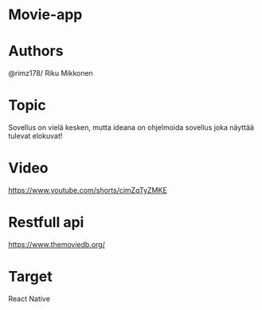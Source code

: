 # Movie-app

# Authors
@rimz178/ Riku Mikkonen

# Topic
Sovellus on vielä kesken, mutta ideana on ohjelmoida sovellus joka näyttää tulevat elokuvat!
# Video 
https://www.youtube.com/shorts/cimZqTyZMKE
# Restfull api
https://www.themoviedb.org/

# Target
React Native
